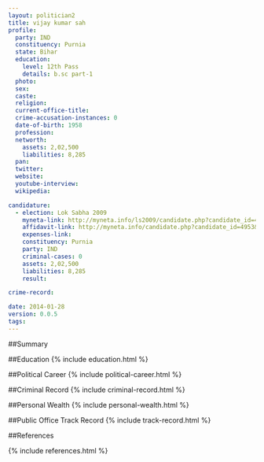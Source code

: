 ```yaml
---
layout: politician2
title: vijay kumar sah
profile: 
  party: IND
  constituency: Purnia
  state: Bihar
  education: 
    level: 12th Pass
    details: b.sc part-1
  photo: 
  sex: 
  caste: 
  religion: 
  current-office-title: 
  crime-accusation-instances: 0
  date-of-birth: 1958
  profession: 
  networth: 
    assets: 2,02,500
    liabilities: 8,285
  pan: 
  twitter: 
  website: 
  youtube-interview: 
  wikipedia: 

candidature: 
  - election: Lok Sabha 2009
    myneta-link: http://myneta.info/ls2009/candidate.php?candidate_id=4953
    affidavit-link: http://myneta.info/candidate.php?candidate_id=4953&scan=original
    expenses-link: 
    constituency: Purnia 
    party: IND
    criminal-cases: 0
    assets: 2,02,500
    liabilities: 8,285
    result:  

crime-record: 

date: 2014-01-28
version: 0.0.5
tags: 
---
```

##Summary


##Education
{% include education.html %}


##Political Career
{% include political-career.html %}


##Criminal Record
{% include criminal-record.html %}


##Personal Wealth
{% include personal-wealth.html %}


##Public Office Track Record
{% include track-record.html %}


##References


{% include references.html %}